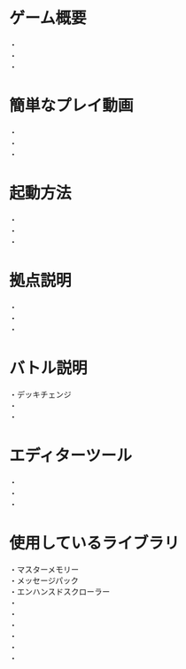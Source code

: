 # ゲーム概要
・  
・  
・  

# 簡単なプレイ動画
・  
・  
・  

# 起動方法
・  
・  
・  

# 拠点説明
・  
・  
・  

# バトル説明
・デッキチェンジ  
・  
・  

# エディターツール
・  
・  
・  

# 使用しているライブラリ
・マスターメモリー  
・メッセージパック  
・エンハンスドスクローラー  
・  
・  
・  
・  
・  
・  


